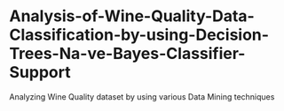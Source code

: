 # Analysis-of-Wine-Quality-Data-Classification-by-using-Decision-Trees-Na-ve-Bayes-Classifier-Support
Analyzing Wine Quality dataset by using various Data Mining techniques
